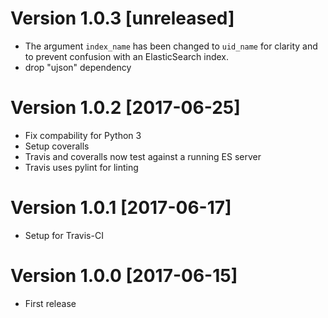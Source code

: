 # Version 1.0.3 [unreleased]
* The argument `index_name` has been changed to `uid_name` for clarity and to prevent confusion with an ElasticSearch index.
* drop "ujson" dependency

# Version 1.0.2 [2017-06-25]
* Fix compability for Python 3
* Setup coveralls
* Travis and coveralls now test against a running ES server
* Travis uses pylint for linting

# Version 1.0.1 [2017-06-17]
* Setup for Travis-CI

# Version 1.0.0 [2017-06-15]
* First release
